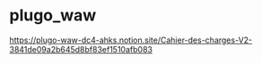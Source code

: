 # plugo_waw

https://plugo-waw-dc4-ahks.notion.site/Cahier-des-charges-V2-3841de09a2b645d8bf83ef1510afb083
